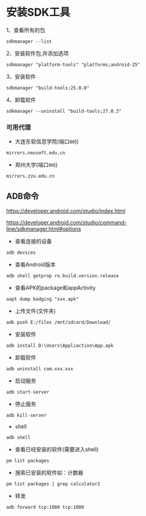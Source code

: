 # 安装SDK工具

1、查看所有的包

```shell
sdkmanager --list
```

2、安装软件包,并添加选项

```shell
sdkmanager "platform-tools" "platforms;android-25"
```

3、安装软件

```shell
sdkmanager "build-tools;25.0.0"
```

4、卸载软件

```shell
sdkmanager --uninstall "build-tools;27.0.3"
```

### 可用代理
- 大连东软信息学院(端口`80`))
``` 
mirrors.neusoft.edu.cn
```

- 郑州大学(端口`80`))
``` 
mirrors.zzu.edu.cn
```

## ADB命令

https://developer.android.com/studio/index.html

https://developer.android.com/studio/command-line/sdkmanager.html#options

- 查看连接的设备

```
adb devices
```

- 查看Android版本
```
adb shell getprop ro.build.version.release
```

- 查看APK的package和appActivity
```
aapt dump badging "xxx.apk"
```

- 上传文件(文件夹)

```
adb push E:/files /mnt/sdcard/Download/
```

- 安装软件

```
adb install D:\Users\Appliaction\App.apk
```

- 卸载软件

```
adb uninstall com.xxx.xxx
```

- 启动服务

```
adb start-server
```

- 停止服务

```
adb kill-server
```

- shell

```
adb shell
```

- 查看已经安装的软件(需要进入shell)

```
pm list packages
```

- 搜索已安装的软件如：计数器

```
pm list packages | grep calculator2
```

- 转发

```
adb forward tcp:1080 tcp:1080
```